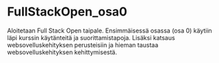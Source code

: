 # FullStackOpen_osa0

Aloitetaan Full Stack Open taipale. Ensimmäisessä osassa (osa 0) käytiin läpi kurssin käytänteitä ja suorittamistapoja. Lisäksi katsaus websovelluskehityksen perusteisiin ja hieman taustaa websovelluskehityksen kehittymisestä.

